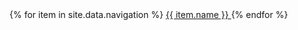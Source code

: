 <nav>
  {% for item in site.data.navigation %}
    <a href="{{ item.link }}"
       {% if item.highlight %}style="background-color: yellow;"{% endif %}
       {% if item.link == page.url %}class="active"{% endif %}>
       {{ item.name }}
    </a>
  {% endfor %}
</nav>
